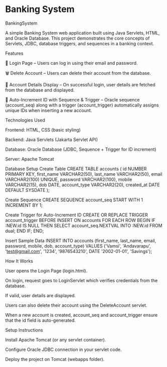 # Banking System
BankingSystem

A simple Banking System web application built using Java Servlets, HTML, and Oracle Database.
This project demonstrates the core concepts of Servlets, JDBC, database triggers, and sequences in a banking context.

Features

🔑 Login Page – Users can log in using their email and password.

🗑 Delete Account – Users can delete their account from the database.

📄 Account Details Display – On successful login, user details are fetched from the database and displayed.

🔢 Auto-Increment ID with Sequence & Trigger – Oracle sequence (account_seq) along with a trigger (account_trigger) automatically assigns unique IDs when inserting a new account.

Technologies Used

Frontend: HTML, CSS (basic styling)

Backend: Java Servlets (Jakarta Servlet API)

Database: Oracle Database (JDBC, Sequence + Trigger for ID increment)

Server: Apache Tomcat

Database Setup
Create Table
CREATE TABLE accounts (
    id NUMBER PRIMARY KEY,
    first_name VARCHAR2(50),
    last_name VARCHAR2(50),
    email VARCHAR2(100) UNIQUE,
    password VARCHAR2(100),
    mobile VARCHAR2(15),
    dob DATE,
    account_type VARCHAR2(20),
    created_at DATE DEFAULT SYSDATE
);

Create Sequence
CREATE SEQUENCE account_seq 
START WITH 1 
INCREMENT BY 1;

Create Trigger for Auto-Increment ID
CREATE OR REPLACE TRIGGER account_trigger
BEFORE INSERT ON accounts
FOR EACH ROW
BEGIN
   IF :NEW.id IS NULL THEN
      SELECT account_seq.NEXTVAL INTO :NEW.id FROM dual;
   END IF;
END;

Insert Sample Data
INSERT INTO accounts 
(first_name, last_name, email, password, mobile, dob, account_type) 
VALUES ('Vamsi', 'Andavarapu', 'test@gmail.com', '1234', '9876543210', DATE '2002-01-01', 'Savings');

How It Works

User opens the Login Page (login.html).

On login, request goes to LoginServlet which verifies credentials from the database.

If valid, user details are displayed.

Users can also delete their account using the DeleteAccount servlet.

When a new account is created, account_seq and account_trigger ensure that the id field is auto-generated.

Setup Instructions

Install Apache Tomcat (or any servlet container).

Configure Oracle JDBC connection in your servlet code.

Deploy the project on Tomcat (webapps folder).
